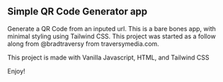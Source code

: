## Simple QR Code Generator app

Generate a QR Code from an inputed url. This is a bare bones app, with minimal styling using Tailwind CSS. This project was started as a follow along from @bradtraversy from traversymedia.com.

This project is made with Vanilla Javascript, HTML, and Tailwind CSS

Enjoy!

